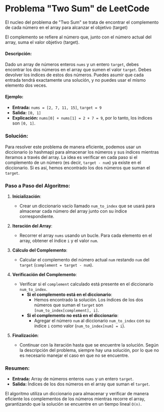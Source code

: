 # Problema "Two Sum" de LeetCode

El nucleo del problema de "Two Sum" se trata de encontrar el complemento de cada número en el array para alcanzar el objetivo (target)

El complemento se refiere al número que, junto con el número actual del array, suma el valor objetivo (target).

#### Descripción:

Dado un array de números enteros `nums` y un entero `target`, debes encontrar los dos números en el array que sumen el valor `target`. Debes devolver los índices de estos dos números. Puedes asumir que cada entrada tendrá exactamente una solución, y no puedes usar el mismo elemento dos veces.

#### Ejemplo:

- **Entrada:** `nums = [2, 7, 11, 15]`, `target = 9`
- **Salida:** `[0, 1]`
- **Explicación:** `nums[0] + nums[1] = 2 + 7 = 9`, por lo tanto, los índices son `[0, 1]`.

### Solución:

Para resolver este problema de manera eficiente, podemos usar un diccionario (o hashmap) para almacenar los números y sus índices mientras iteramos a través del array. La idea es verificar en cada paso si el complemento de un número (es decir, `target - num`) ya existe en el diccionario. Si es así, hemos encontrado los dos números que suman el `target`.

### Paso a Paso del Algoritmo:

1. **Inicialización**:

   - Crear un diccionario vacío llamado `num_to_index` que se usará para almacenar cada número del array junto con su índice correspondiente.

2. **Iteración del Array**:

   - Recorrer el array `nums` usando un bucle. Para cada elemento en el array, obtener el índice `i` y el valor `num`.

3. **Cálculo del Complemento**:

   - Calcular el complemento del número actual `num` restando `num` del `target` (`complement = target - num`).

4. **Verificación del Complemento**:

   - Verificar si el `complement` calculado está presente en el diccionario `num_to_index`.
     - **Si el complemento está en el diccionario**:
       - Hemos encontrado la solución. Los índices de los dos números que suman el `target` son `[num_to_index[complement], i]`.
     - **Si el complemento no está en el diccionario**:
       - Agregar el número `num` al diccionario `num_to_index` con su índice `i` como valor (`num_to_index[num] = i`).

5. **Finalización**:
   - Continuar con la iteración hasta que se encuentre la solución. Según la descripción del problema, siempre hay una solución, por lo que no es necesario manejar el caso en que no se encuentre.

### Resumen:

- **Entrada:** Array de números enteros `nums` y un entero `target`.
- **Salida:** Índices de los dos números en el array que suman el `target`.

El algoritmo utiliza un diccionario para almacenar y verificar de manera eficiente los complementos de los números mientras recorre el array, garantizando que la solución se encuentre en un tiempo lineal `O(n)`.
